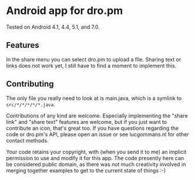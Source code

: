 # Android app for dro.pm

Tested on Android 4.1, 4.4, 5.1, and 7.0.

## Features

In the share menu you can select dro.pm to upload a file. Sharing text or links
does not work yet, I still have to find a moment to implement this.

## Contributing

The only file you really need to look at is main.java, which is a symlink to
`src/*/*/*/*/*.java`.

Contributions of any kind are welcome. Especially implementing the "share link"
and "share text" features are welcome, but if you just want to contribute an
icon, that's great too. If you have questions regarding the code or dro.pm's
API, please open an issue or see lucgommans.nl for other contact methods.

Your code retains your copyright, with (when you send it to me) an implicit
permission to use and modify it for this app. The code presently here can be
considered public domain, as there was not much creativity involved in merging
together examples to get to the current state of things :-)
